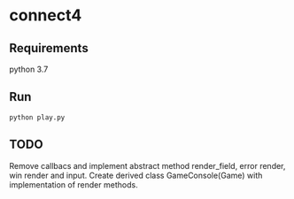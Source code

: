 # connect4

## Requirements
python 3.7

## Run
```
python play.py
```

## TODO
Remove callbacs and implement abstract method render_field, error render, win render and input. Create derived class GameConsole(Game) with implementation of render methods.
